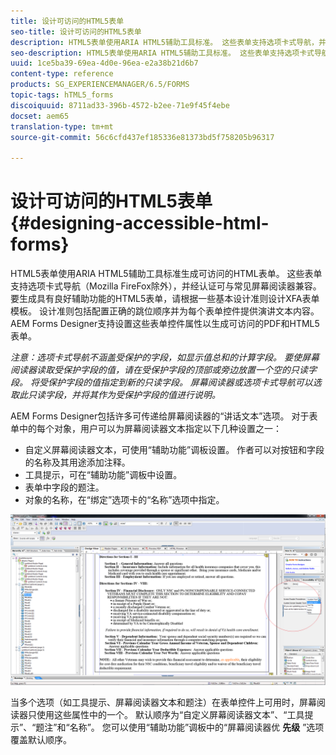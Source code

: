 ```yaml
---
title: 设计可访问的HTML5表单
seo-title: 设计可访问的HTML5表单
description: HTML5表单使用ARIA HTML5辅助工具标准。 这些表单支持选项卡式导航，并经过认证可与常见屏幕阅读器兼容。
seo-description: HTML5表单使用ARIA HTML5辅助工具标准。 这些表单支持选项卡式导航，并经过认证可与常见屏幕阅读器兼容。
uuid: 1ce5ba39-69ea-4d0e-96ea-e2a38b21d6b7
content-type: reference
products: SG_EXPERIENCEMANAGER/6.5/FORMS
topic-tags: hTML5_forms
discoiquuid: 8711ad33-396b-4572-b2ee-71e9f45f4ebe
docset: aem65
translation-type: tm+mt
source-git-commit: 56c6cfd437ef185336e81373bd5f758205b96317

---
```



# 设计可访问的HTML5表单 {#designing-accessible-html-forms}

HTML5表单使用ARIA HTML5辅助工具标准生成可访问的HTML表单。 这些表单支持选项卡式导航（Mozilla FireFox除外），并经认证可与常见屏幕阅读器兼容。 要生成具有良好辅助功能的HTML5表单，请根据一些基本设计准则设计XFA表单模板。 设计准则包括配置正确的跳位顺序并为每个表单控件提供演讲文本内容。 AEM Forms Designer支持设置这些表单控件属性以生成可访问的PDF和HTML5表单。

*注意：选项卡式导航不涵盖受保护的字段，如显示值总和的计算字段。 要使屏幕阅读器读取受保护字段的值，请在受保护字段的顶部或旁边放置一个空的只读字段。 将受保护字段的值指定到新的只读字段。 屏幕阅读器或选项卡式导航可以选取此只读字段，并将其作为受保护字段的值进行说明。*

AEM Forms Designer包括许多可传递给屏幕阅读器的“讲话文本”选项。 对于表单中的每个对象，用户可以为屏幕阅读器文本指定以下几种设置之一：

* 自定义屏幕阅读器文本，可使用“辅助功能”调板设置。 作者可以对按钮和字段的名称及其用途添加注释。
* 工具提示，可在“辅助功能”调板中设置。
* 表单中字段的题注。
* 对象的名称，在“绑定”选项卡的“名称”选项中指定。

![辅助功能](assets/accessibility.png)

当多个选项（如工具提示、屏幕阅读器文本和题注）在表单控件上可用时，屏幕阅读器只使用这些属性中的一个。 默认顺序为“自定义屏幕阅读器文本”、“工具提示”、“题注”和“名称”。 您可以使用“辅助功能”调板中的“屏幕阅读器优 **先级** ”选项覆盖默认顺序。
